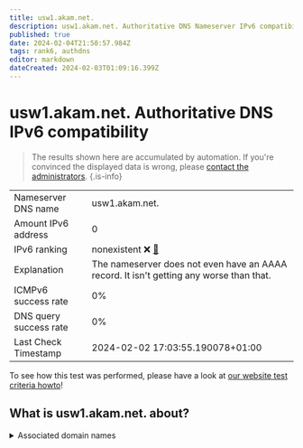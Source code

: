 ```yaml
---
title: usw1.akam.net.
description: usw1.akam.net. Authoritative DNS Nameserver IPv6 compatibility
published: true
date: 2024-02-04T21:50:57.984Z
tags: rank6, authdns
editor: markdown
dateCreated: 2024-02-03T01:09:16.399Z
---
```


# usw1.akam.net. Authoritative DNS IPv6 compatibility

> The results shown here are accumulated by automation. If you're convinced the displayed data is wrong, please [contact the administrators](/howto/chat). 
{.is-info}




|   |   |
| - | - |
| Nameserver DNS name | usw1.akam.net.
| Amount IPv6 address | 0
| IPv6 ranking | nonexistent :x: [🔗](/howto/ranking) |
| Explanation | The nameserver does not even have an AAAA record. It isn't getting any worse than that. |
| ICMPv6 success rate | 0%|
| DNS query success rate | 0% |
| Last Check Timestamp | 2024-02-02 17:03:55.190078+01:00 |

To see how this test was performed, please have a look at [our website test criteria howto](/howto/testcriteria/authdns)!


## What is usw1.akam.net. about?






<details>
<summary>Associated domain names</summary>

www.hulu.com

www.ing.com

</details>
